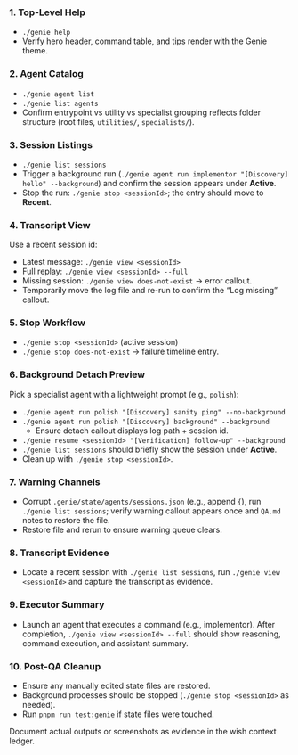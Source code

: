 ### 1. Top-Level Help
- `./genie help`
- Verify hero header, command table, and tips render with the Genie theme.

### 2. Agent Catalog
- `./genie agent list`
- `./genie list agents`
- Confirm entrypoint vs utility vs specialist grouping reflects folder structure (root files, `utilities/`, `specialists/`).

### 3. Session Listings
- `./genie list sessions`
- Trigger a background run (`./genie agent run implementor "[Discovery] hello" --background`) and confirm the session appears under **Active**.
- Stop the run: `./genie stop <sessionId>`; the entry should move to **Recent**.

### 4. Transcript View
Use a recent session id:
- Latest message: `./genie view <sessionId>`
- Full replay: `./genie view <sessionId> --full`
- Missing session: `./genie view does-not-exist` → error callout.
- Temporarily move the log file and re-run to confirm the “Log missing” callout.

### 5. Stop Workflow
- `./genie stop <sessionId>` (active session)
- `./genie stop does-not-exist` → failure timeline entry.

### 6. Background Detach Preview
Pick a specialist agent with a lightweight prompt (e.g., `polish`):
- `./genie agent run polish "[Discovery] sanity ping" --no-background`
- `./genie agent run polish "[Discovery] background" --background`
  - Ensure detach callout displays log path + session id.
- `./genie resume <sessionId> "[Verification] follow-up" --background`
- `./genie list sessions` should briefly show the session under **Active**.
- Clean up with `./genie stop <sessionId>`.

### 7. Warning Channels
- Corrupt `.genie/state/agents/sessions.json` (e.g., append `{`), run `./genie list sessions`; verify warning callout appears once and `QA.md` notes to restore the file.
- Restore file and rerun to ensure warning queue clears.

### 8. Transcript Evidence
- Locate a recent session with `./genie list sessions`, run `./genie view <sessionId>` and capture the transcript as evidence.

### 9. Executor Summary
- Launch an agent that executes a command (e.g., implementor). After completion, `./genie view <sessionId> --full` should show reasoning, command execution, and assistant summary.

### 10. Post-QA Cleanup
- Ensure any manually edited state files are restored.
- Background processes should be stopped (`./genie stop <sessionId>` as needed).
- Run `pnpm run test:genie` if state files were touched.

Document actual outputs or screenshots as evidence in the wish context ledger.
